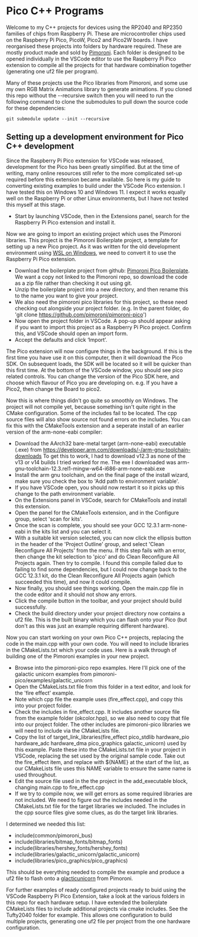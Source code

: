 # Pico C++ Programs

Welcome to my C++ projects for devices using the RP2040 and RP2350 families of chips from Raspberry Pi. These are microcontroller chips used on the Raspberry Pi Pico, PicoW, Pico2 and Pico2W boards. I have reorganised these projects into folders by hardware required. These are mostly product made and sold by [Pimoroni](https://shop.pimoroni.com). Each folder is designed to be opened individually in the VSCode editor to use the Raspberry Pi Pico extension to compile all the projects for that hardware combination together (generating one uf2 file per program).

Many of these projects use the Pico libraries from Pimoroni, and some use my own RGB Matrix Animations library to generate animations. If you cloned this repo without the --recursive switch then you will need to run the following command to clone the submodules to pull down the source code for these dependencies:

`git submodule update --init --recursive`

## Setting up a development environment for Pico C++ development

Since the Raspberry Pi Pico extension for VSCode was released, development for the Pico has been greatly simplified. But at the time of writing, many online resources still refer to the more complicated set-up required before this extension became available. So here is my guide to converting existing examples to build under the VSCode Pico extension. I have tested this on Windows 10 and Windows 11. I expect it works equally well on the Raspberry Pi or other Linux environments, but I have not tested this myself at this stage.

- Start by launching VSCode, then in the Extensions panel, search for the Raspberry Pi Pico extension and install it.

Now we are going to import an existing project which uses the Pimoroni libraries. This project is the Pimoroni Boilerplate project, a template for setting up a new Pico project. As it was written for the old development environment using [WSL on Windows](https://learn.pimoroni.com/article/pico-development-using-wsl), we need to convert it to use the Raspberry Pi Pico extension.

- Download the boilerplate project from github: [Pimoroni Pico Boilerplate](https://github.com/pimoroni/pico-boilerplate). We want a copy not linked to the Pimoroni repo, so download the code as a zip file rather than checking it out using git.
- Unzip the boilerplate project into a new directory, and then rename this to the name you want to give your project.
- We also need the pimoroni pico libraries for this project, so these need checking out alongside your project folder. 
(e.g. In the parent folder, do 'git clone https://github.com/pimoroni/pimoroni-pico')
- Now open the project folder in VSCode. A pop-up should appear asking if you want to import this project as a Raspberry Pi Pico project. Confirm this, and VSCode should open an import form.
- Accept the defaults and click ‘Import’.

The Pico extension will now configure things in the background. If this is the first time you have use it on this computer, then it will download the Pico SDK. On subsequent loads, the SDK will be located so it will be quicker than this first time. At the bottom of the VSCode window, you should see pico related controls. You can change the version of the Pico SDK here, and choose which flavour of Pico you are developing on. e.g. If you have a Pico2, then change the Board to pico2. 

Now this is where things didn't go quite so smoothly on Windows. The project will not compile yet, because something isn't quite right in the CMake configuration. Some of the includes fail to be located. The cpp source files will also show source not found errors on the includes. You can fix this with the CMakeTools extension and a seperate install of an earlier version of the arm-none-eabi compiler:

- Download the AArch32 bare-metal target (arm-none-eabi) executable (.exe) from <https://developer.arm.com/downloads/-/arm-gnu-toolchain-downloads>
To get this to work, I had to download v12.3 as none of the v13 or v14 builds I tried worked for me. The exe I downloaded was arm-gnu-toolchain-12.3.rel1-mingw-w64-i686-arm-none-eabi.exe
- Install the arm gnu toolchain, and on the final page of the install wizard, make sure you check the box to 'Add path to environment variable'.
- If you have VSCode open, you should now restart it so it picks up this change to the path environment variable.
- On the Extensions panel in VSCode, search for CMakeTools and install this extension.
- Open the panel for the CMakeTools extension, and in the Configure group, select 'scan for kits'.
- Once the scan is complete, you should see your GCC 12.3.1 arm-none-eabi in the kits list and you can select it.
- With a suitable kit version selected, you can now click the ellipsis button in the header of the 'Project Outline' group, and select 'Clean Reconfigure All Projects' from the menu.
If this step fails with an error, then change the kit selection to 'pico' and do Clean Reconfigure All Projects again. Then try to compile. I found this compile failed due to failing to find some dependencies, but I could now change back to the GCC 12.3.1 kit, do the Clean Reconfigure All Projects again (which succeeded this time), and now it could compile.
- Now finally, you should see things working. Open the main.cpp file in the code editor and it should not show any errors.
- Click the compile button in the toolbar, and your project should build successfully.
- Check the build directory under your project directory now contains a uf2 file. This is the built binary which you can flash onto your Pico (but don't as this was just an example requiring different hardware).

Now you can start working on your own Pico C++ projects, replacing the code in the main.cpp with your own code. You will need to include libraries in the CMakeLists.txt which your code uses. Here is a walk through of building one of the Pimoroni examples in your new project.
- Browse into the pimoroni-pico repo examples. Here I'll pick one of the galactic unicorn examples from pimoroni-pico/examples/galactic_unicorn
- Open the CMakeLists.txt file from this folder in a text editor, and look for the 'fire effect' example.
- Note which cpp file the example uses (fire_effect.cpp), and copy this into your project folder.
- Check the includes in fire_effect.cpp. It includes another source file from the example folder (okcolor.hpp), so we also need to copy that file into our project folder. The other includes are pimoroni-pico libraries we will need to include via the CMakeLists file.
- Copy the list of target_link_libraries(fire_effect pico_stdlib hardware_pio hardware_adc hardware_dma pico_graphics galactic_unicorn) used by this example. Paste these into the CMakeLists.txt file in your project in VSCode, replacing the set used by the original sample code. Take out the fire_effect item, and replace with ${NAME} at the start of the list, as our CMakeLists file uses this NAME variable to ensure the same name is used throughout.
- Edit the source file used in the the project in the add_executable block, changing main.cpp to fire_effect.cpp
- If we try to compile now, we will get errors as some required libraries are not included. We need to figure out the includes needed in the CMakeLists.txt file for the target libraries we included. The includes in the cpp source files give some clues, as do the target link libraries.

I determined we needed this list:
- include(common/pimoroni_bus)
- include(libraries/bitmap_fonts/bitmap_fonts)
- include(libraries/hershey_fonts/hershey_fonts)
- include(libraries/galactic_unicorn/galactic_unicorn)
- include(libraries/pico_graphics/pico_graphics)

This should be everything needed to compile the example and produce a uf2 file to flash onto a [glacticunicorn](https://shop.pimoroni.com/products/space-unicorns?variant=40842033561683) from Pimoroni.

For further examples of ready configured projects ready to buid using the VSCode Raspberry Pi Pico Extension, take a look at the various folders in this repo for each hardware setup. I have extended the boilerplate CMakeLists files to include additional projects via cmake includes. See the Tufty2040 folder for example. This allows one configuration to build multiple projects, generating one uf2 file per project from the one hardware configuration.

